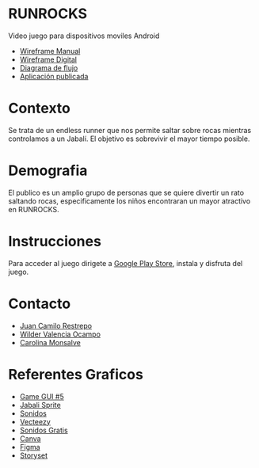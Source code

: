 # RUNROCKS

Video juego para dispositivos moviles Android

- [Wireframe Manual](https://upbeduco-my.sharepoint.com/:b:/g/personal/wilder_valencia_upb_edu_co/EXxRaX8PehhLjxBawpw6HBMBPQ5FQk81FAQjbFeh-H0FVA?e=2niyGQ)
- [Wireframe Digital](https://www.figma.com/file/Tg9i5cYrWfqAwusWl7MyyX/Proyecto-C?node-id=28%3A0)
- [Diagrama de flujo](https://www.figma.com/proto/Tg9i5cYrWfqAwusWl7MyyX/Proyecto-C?node-id=19%3A8793&scaling=min-zoom&page-id=2%3A9118)
- [Aplicación publicada](https://play.google.com/store/apps/details?id=com.upb.runrocks) 

# Contexto
Se trata de un endless runner que nos permite saltar sobre rocas mientras controlamos a un Jabalí. El objetivo es sobrevivir el mayor tiempo posible.

# Demografia
El publico es un amplio grupo de personas que se quiere divertir un rato saltando rocas, especificamente los niños encontraran un mayor atractivo en RUNROCKS.

# Instrucciones
Para acceder al juego dirigete a [Google Play Store](https://play.google.com/store/apps/details?id=com.upb.runrocks), instala y disfruta del juego.

# Contacto
- [Juan Camilo Restrepo](https://github.com/JCamiloRpo)
- [Wilder Valencia Ocampo](https://github.com/wilder3756)
- [Carolina Monsalve](https://github.com/CarolinaMons)

# Referentes Graficos
- [Game GUI #5](https://auladigital.upb.edu.co/pluginfile.php/1246444/mod_folder/content/0/gui-juego.zip?forcedownload=1)
- [Jabali Sprite](https://auladigital.upb.edu.co/pluginfile.php/1246444/mod_folder/content/0/juego-jabali-sprite.zip?forcedownload=1)
- [Sonidos](https://github.com/leosavvy/2DAssets)
- [Vecteezy](https://www.vecteezy.com)
- [Sonidos Gratis](http://www.sonidosmp3gratis.com/index.php)
- [Canva](https://www.canva.com)
- [Figma](www.figma.com)
- [Storyset](https://storyset.com)

